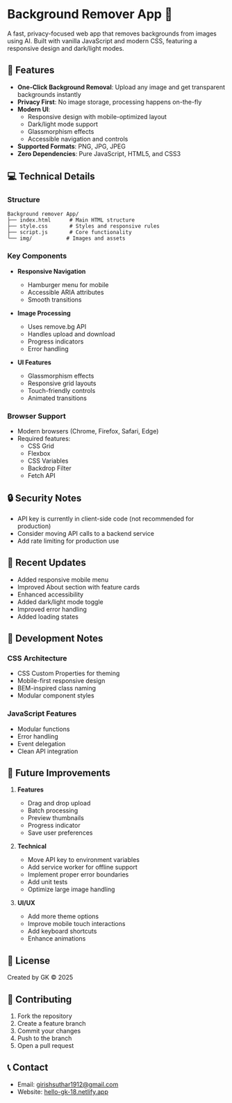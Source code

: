 # Background Remover App 🎨

A fast, privacy-focused web app that removes backgrounds from images using AI. Built with vanilla JavaScript and modern CSS, featuring a responsive design and dark/light modes.

## 🚀 Features

- **One-Click Background Removal**: Upload any image and get transparent backgrounds instantly
- **Privacy First**: No image storage, processing happens on-the-fly
- **Modern UI**: 
  - Responsive design with mobile-optimized layout
  - Dark/light mode support
  - Glassmorphism effects
  - Accessible navigation and controls
- **Supported Formats**: PNG, JPG, JPEG
- **Zero Dependencies**: Pure JavaScript, HTML5, and CSS3

## 💻 Technical Details

### Structure
```
Background remover App/
├── index.html      # Main HTML structure
├── style.css       # Styles and responsive rules
├── script.js       # Core functionality
└── img/           # Images and assets
```

### Key Components

- **Responsive Navigation**
  - Hamburger menu for mobile
  - Accessible ARIA attributes
  - Smooth transitions

- **Image Processing**
  - Uses remove.bg API
  - Handles upload and download
  - Progress indicators
  - Error handling

- **UI Features**
  - Glassmorphism effects
  - Responsive grid layouts
  - Touch-friendly controls
  - Animated transitions

### Browser Support

- Modern browsers (Chrome, Firefox, Safari, Edge)
- Required features:
  - CSS Grid
  - Flexbox
  - CSS Variables
  - Backdrop Filter
  - Fetch API

## 🔒 Security Notes

- API key is currently in client-side code (not recommended for production)
- Consider moving API calls to a backend service
- Add rate limiting for production use

## 🚧 Recent Updates

- Added responsive mobile menu
- Improved About section with feature cards
- Enhanced accessibility
- Added dark/light mode toggle
- Improved error handling
- Added loading states

## 📝 Development Notes

### CSS Architecture
- CSS Custom Properties for theming
- Mobile-first responsive design
- BEM-inspired class naming
- Modular component styles

### JavaScript Features
- Modular functions
- Error handling
- Event delegation
- Clean API integration

## 🎯 Future Improvements

1. **Features**
   - Drag and drop upload
   - Batch processing
   - Preview thumbnails
   - Progress indicator
   - Save user preferences

2. **Technical**
   - Move API key to environment variables
   - Add service worker for offline support
   - Implement proper error boundaries
   - Add unit tests
   - Optimize large image handling

3. **UI/UX**
   - Add more theme options
   - Improve mobile touch interactions
   - Add keyboard shortcuts
   - Enhance animations

## 📄 License

Created by GK © 2025

## 🤝 Contributing

1. Fork the repository
2. Create a feature branch
3. Commit your changes
4. Push to the branch
5. Open a pull request

## 📞 Contact

- Email: girishsuthar1912@gmail.com
- Website: [hello-gk-18.netlify.app](https://hello-gk-18.netlify.app)
